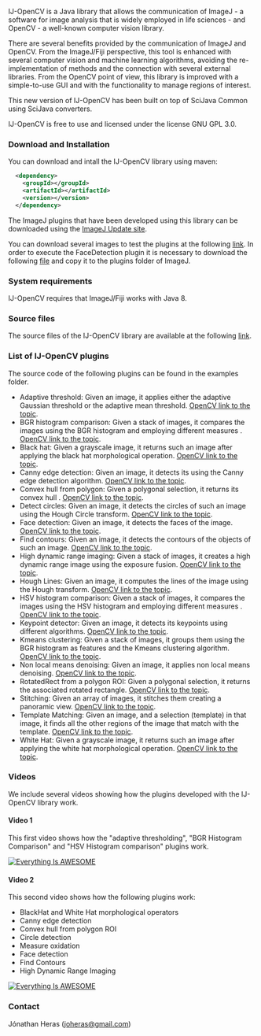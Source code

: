 IJ-OpenCV is a Java library that allows the communication of ImageJ - a software for image analysis that is widely employed in life sciences - and OpenCV - a well-known computer vision library.

There are several benefits provided by the communication of ImageJ and OpenCV. From the ImageJ/Fiji perspective, this tool is enhanced with several computer vision and machine learning algorithms, avoiding the re-implementation of methods and the connection with several external libraries. From the OpenCV point of view, this library is improved with a simple-to-use GUI and with the functionality to manage regions of interest.

This new version of IJ-OpenCV has been built on top of SciJava Common using SciJava converters.

IJ-OpenCV is free to use and licensed under the license GNU GPL 3.0.

### Download and Installation
You can download and intall the IJ-OpenCV library using maven:
```xml
  <dependency>
    <groupId></groupId>
    <artifactId></artifactId>
    <version></version>
  </dependency>
```

The ImageJ plugins that have been developed using this library can be downloaded using the [ImageJ Update site](http://sites.imagej.net/IJ-OpenCV/).


You can download several images to test the plugins at the following [link](https://github.com/joheras/IJ-OpenCV/blob/master/images.zip).
In order to execute the FaceDetection plugin it is necessary to download the following [file]() and copy it to the plugins folder of ImageJ.

### System requirements
IJ-OpenCV requires that ImageJ/Fiji works with Java 8.

### Source files
The source files of the IJ-OpenCV library are available at the following [link](https://github.com/joheras/IJ-OpenCV).

### List of IJ-OpenCV plugins
The source code of the following plugins can be found in the examples folder. 
* Adaptive threshold: Given an image, it applies either the adaptive Gaussian threshold or the adaptive mean threshold. [OpenCV link to the topic](http://docs.opencv.org/2.4/modules/imgproc/doc/miscellaneous_transformations.html?highlight=adaptive%20threshold#adaptivethreshold).
* BGR histogram comparison: Given a stack of images, it compares the images using the BGR histogram and employing different measures . [OpenCV link to the topic](http://docs.opencv.org/2.4/doc/tutorials/imgproc/histograms/histogram_calculation/histogram_calculation.html?highlight=histogram).
* Black hat: Given a grayscale image, it returns such an image after applying the black hat morphological operation. [OpenCV link to the topic](http://docs.opencv.org/2.4/doc/tutorials/imgproc/opening_closing_hats/opening_closing_hats.html?highlight=black%20hat#black-hat).
* Canny edge detection: Given an image, it detects its using the Canny edge detection algorithm. [OpenCV link to the topic](http://docs.opencv.org/2.4/modules/imgproc/doc/feature_detection.html?highlight=canny%20edge%20detection#void%20Canny%28InputArray%20image,%20OutputArray%20edges,%20double%20threshold1,%20double%20threshold2,%20int%20apertureSize,%20bool%20L2gradient%29).
* Convex hull from polygon: Given a polygonal selection, it returns its convex hull . [OpenCV link to the topic](http://docs.opencv.org/2.4/doc/tutorials/imgproc/shapedescriptors/hull/hull.html?highlight=convex%20hull).
* Detect circles: Given an image, it detects the circles of such an image using the Hough Circle transform. [OpenCV link to the topic](http://docs.opencv.org/2.4/doc/tutorials/imgproc/imgtrans/hough_circle/hough_circle.html?highlight=hough%20circles).
* Face detection: Given an image, it detects the faces of the image. [OpenCV link to the topic](http://docs.opencv.org/2.4/modules/contrib/doc/facerec/facerec_tutorial.html).
* Find contours: Given an image, it detects the contours of the objects of such an image. [OpenCV link to the topic](http://docs.opencv.org/2.4/doc/tutorials/imgproc/shapedescriptors/find_contours/find_contours.html?highlight=find%20contours).
* High dynamic range imaging: Given a stack of images, it creates a high dynamic range image using the exposure fusion. [OpenCV link to the topic](http://docs.opencv.org/3.0-beta/doc/tutorials/photo/hdr_imaging/hdr_imaging.html).
* Hough Lines: Given an image, it computes the lines of the image using the Hough transform. [OpenCV link to the topic](http://docs.opencv.org/2.4/doc/tutorials/imgproc/imgtrans/hough_lines/hough_lines.html?highlight=hough%20lines).
* HSV histogram comparison: Given a stack of images, it compares the images using the HSV histogram and employing different measures . [OpenCV link to the topic](http://docs.opencv.org/2.4/doc/tutorials/imgproc/histograms/histogram_calculation/histogram_calculation.html?highlight=histogram).
* Keypoint detector: Given an image, it detects its keypoints using different algorithms. [OpenCV link to the topic](http://docs.opencv.org/2.4/modules/features2d/doc/common_interfaces_of_feature_detectors.html?highlight=keypoint).
* Kmeans clustering: Given a stack of images, it groups them using the BGR histogram as features and the Kmeans clustering algorithm. [OpenCV link to the topic](http://docs.opencv.org/2.4/modules/core/doc/clustering.html?highlight=kmeans).
* Non local means denoising: Given an image, it applies non local means denoising. [OpenCV link to the topic](http://docs.opencv.org/2.4/modules/photo/doc/denoising.html).
* RotatedRect from a polygon ROI: Given a polygonal selection, it returns the associated rotated rectangle. [OpenCV link to the topic](http://docs.opencv.org/2.4/modules/core/doc/basic_structures.html?highlight=rotated%20rect#RotatedRect).
* Stitching: Given an array of images, it stitches them creating a panoramic view. [OpenCV link to the topic](http://docs.opencv.org/2.4/modules/stitching/doc/introduction.html?highlight=stitching).
* Template Matching: Given an image, and a selection (template) in that image, it finds all the other regions of the image that match with the template. [OpenCV link to the topic](http://docs.opencv.org/2.4/doc/tutorials/imgproc/histograms/template_matching/template_matching.html?highlight=template%20matching).
* White Hat: Given a grayscale image, it returns such an image after applying the white hat morphological operation. [OpenCV link to the topic](http://docs.opencv.org/2.4/doc/tutorials/imgproc/opening_closing_hats/opening_closing_hats.html?highlight=black%20hat#top-hat).

### Videos
We include several videos showing how the plugins developed with the IJ-OpenCV library work.

#### Video 1
This first video shows how the "adaptive thresholding", "BGR Histogram Comparison" and "HSV Histogram comparison" plugins work.

[![Everything Is AWESOME](http://www.mailpoet.com/wp-content/uploads/2012/01/wysija-youtube-color-player.png)](https://www.youtube.com/watch?v=ERoqTnUOayA)

#### Video 2
This second video shows how the following plugins work:
* BlackHat and White Hat morphological operators
* Canny edge detection
* Convex hull from polygon ROI
* Circle detection
* Measure oxidation
* Face detection
* Find Contours
* High Dynamic Range Imaging

[![Everything Is AWESOME](http://www.mailpoet.com/wp-content/uploads/2012/01/wysija-youtube-color-player.png)](https://www.youtube.com/watch?v=BMGhKQZWhs8)


### Contact
Jónathan Heras (joheras@gmail.com)
